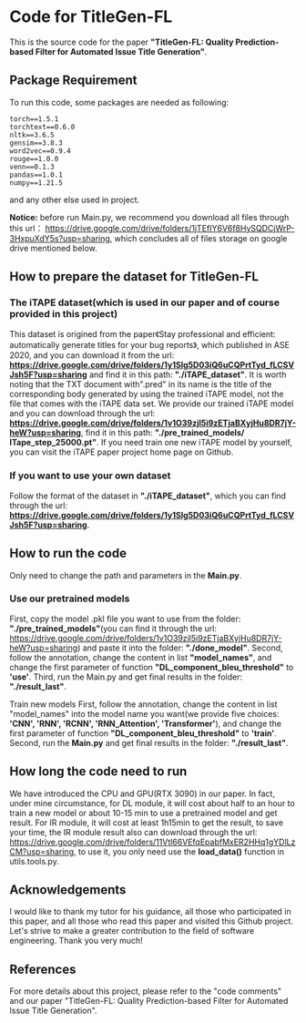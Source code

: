# Code for TitleGen-FL

This is the source code for the paper **"TitleGen-FL: Quality Prediction-based Filter for Automated Issue Title Generation"**.

## Package Requirement

To run this code, some packages are needed as following:
```
torch==1.5.1
torchtext==0.6.0
nltk==3.6.5
gensim==3.8.3
word2vec==0.9.4
rouge==1.0.0
venn==0.1.3
pandas==1.0.1
numpy==1.21.5
```
and any other else used in project.

**Notice:** before run Main.py, we recommend you download all files through this url： https://drive.google.com/drive/folders/1jTEfIY6V6f8HySQDCjWrP-3HxpuXdY5s?usp=sharing, which concludes all of files storage on google drive mentioned below.

## How to prepare the dataset for TitleGen-FL

### The iTAPE dataset(which is used in our paper and of course provided in this project)

This dataset is origined from the paper《Stay professional and efficient: automatically generate titles for your bug reports》, which published in ASE 2020, and you can download it from the url: **https://drive.google.com/drive/folders/1y1Slg5D03iQ6uCQPrtTyd_fLCSVJsh5F?usp=sharing** and find it in this path: **"./iTAPE_dataset"**. It is worth noting that the TXT document with".pred" in its name is the title of the corresponding body generated by using the trained iTAPE model, not the file that comes with the iTAPE data set. We provide our trained iTAPE model and you can download through the url: **https://drive.google.com/drive/folders/1v1O39zjl5i9zETjaBXyjHu8DR7jY-heW?usp=sharing**, find it in this path: **"./pre_trained_models/ ITape_step_25000.pt"**. If you need train one new iTAPE model by yourself, you can visit the iTAPE paper project home page on Github.

### If you want to use your own dataset

Follow the format of the dataset in **"./iTAPE_dataset"**, which you can find through the url: **https://drive.google.com/drive/folders/1y1Slg5D03iQ6uCQPrtTyd_fLCSVJsh5F?usp=sharing**.

## How to run the code

Only need to change the path and parameters in the **Main.py**.

### Use our pretrained models
First, copy the model .pkl file you want to use from the folder: **"./pre_trained_models"**(you can find it through the url: https://drive.google.com/drive/folders/1v1O39zjl5i9zETjaBXyjHu8DR7jY-heW?usp=sharing) and paste it into the folder: **"./done_model"**.
Second, follow the annotation, change the content in list **"model_names"**, and change the first parameter of function **"DL_component_bleu_threshold"** to **'use'**.
Third, run the Main.py and get final results in the folder: **"./result_last"**.

Train new models
First, follow the annotation, change the content in list "model_names" into the model name you want(we provide five choices: **'CNN', 'RNN', 'RCNN', 'RNN_Attention', 'Transformer'**), and change the first parameter of function **"DL_component_bleu_threshold"** to **'train'**.
Second, run the **Main.py** and get final results in the folder: **"./result_last"**.

## How long the code need to run
We have introduced the CPU and GPU(RTX 3090) in our paper. In fact, under mine circumstance, for DL module, it will cost about half to an hour to train a new model or about 10-15 min to use a pretrained model and get result. For IR module, it will cost at least 1h15min to get the result, to save your time, the IR module result also can download through the url: https://drive.google.com/drive/folders/11Vtl66VEfqEpabfMxER2HHq1gYDlLzCM?usp=sharing, to use it, you only need use the **load_data()** function in utils.tools.py.

## Acknowledgements

I would like to thank my tutor for his guidance, all those who participated in this paper, and all those who read this paper and visited this Github project. Let's strive to make a greater contribution to the field of software engineering. Thank you very much!

## References

For more details about this project, please refer to the "code comments" and our paper "TitleGen-FL: Quality Prediction-based Filter for Automated Issue Title Generation".
